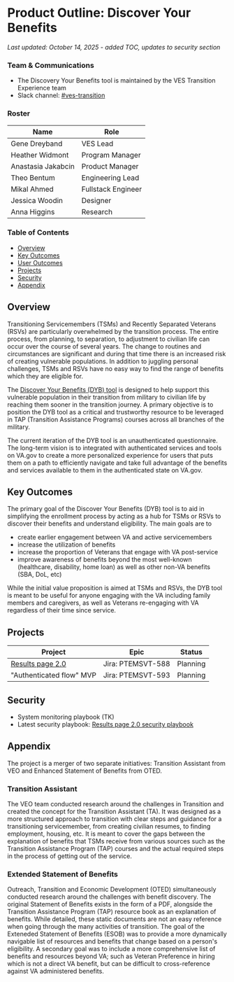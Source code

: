 # Product Outline: Discover Your Benefits
_Last updated: October 14, 2025 - added TOC, updates to security section_

### Team & Communications
- The Discovery Your Benefits tool is maintained by the VES Transition Experience team
- Slack channel: [#ves-transition](https://dsva.slack.com/archives/C06C7RS27GD)

### Roster
|Name|Role|
|----|----|
|Gene Dreyband |VES Lead|
|Heather Widmont| Program Manager |
|Anastasia Jakabcin|Product Manager|
| Theo Bentum  | Engineering Lead | 
| Mikal Ahmed | Fullstack Engineer |
|Jessica Woodin|	Designer | 
|Anna Higgins | Research| 
 
### Table of Contents

- [Overview](#overview)
- [Key Outcomes](#key-outcomes)
- [User Outcomes](#user-outcomes)
- [Projects](#projects)
- [Security](#security)
- [Appendix](#appendix)

## Overview
Transitioning Servicemembers (TSMs) and Recently Separated Veterans (RSVs) are particularly overwhelmed by the transition process. The entire process, from planning, to separation, to adjustment to civilian life can occur over the course of several years. The change to routines and circumstances are significant and during that time there is an increased risk of creating vulnerable populations. In addition to juggling personal challenges, TSMs and RSVs have no easy way to find the range of benefits which they are eligible for. 

The [Discover Your Benefits (DYB) tool](https://www.va.gov/discover-your-benefits/introduction) is designed to help support this vulnerable population in their transition from military to civilian life by reaching them sooner in the transition journey. A primary objective is to position the DYB tool as a critical and trustworthy resource to be leveraged in TAP (Transition Assistance Programs) courses across all branches of the military.

The current iteration of the DYB tool is an unauthenticated questionnaire. The long-term vision is to integrated with authenticated services and tools on VA.gov to create a more personalized experience for users that puts them on a path to efficiently navigate and take full advantage of the benefits and services available to them in the authenticated state on VA.gov.

## Key Outcomes
The primary goal of the Discover Your Benefits (DYB) tool is to aid in simplifying the enrollment process by acting as a hub for TSMs or RSVs to discover their benefits and understand eligibility. The main goals are to 
- create earlier engagement between VA and active servicemembers
- increase the utilization of benefits
- increase the proportion of Veterans that engage with VA post-service
- improve awareness of benefits beyond the most well-known (healthcare, disability, home loan) as well as other non-VA benefits (SBA, DoL, etc)

While the initial value proposition is aimed at TSMs and RSVs, the DYB tool is meant to be useful for anyone engaging with the VA including family members and caregivers, as well as Veterans re-engaging with VA regardless of their time since service.

## Projects
|Project|Epic|Status|
|----|----|---|
|[Results page 2.0](https://github.com/department-of-veterans-affairs/va.gov-team/blob/master/products/vet-transition-support/results-page-2.0/README.md) | Jira: PTEMSVT-588  | Planning |
| "Authenticated flow" MVP | Jira: PTEMSVT-593 | Planning|

## Security
- System monitoring playbook (TK)
- Latest security playbook: [Results page 2.0 security playbook](https://github.com/department-of-veterans-affairs/va.gov-team/blob/master/products/vet-transition-support/results-page-2.0/launch-materials/results-pg-2.0-security-playbook.md)

## Appendix
The project is a merger of two separate initiatives: Transition Assistant from VEO and Enhanced Statement of Benefits from OTED.

### Transition Assistant
The VEO team conducted research around the challenges in Transition and created the concept for the Transition Assistant (TA). It was designed as a more structured approach to transition with clear steps and guidance for a transitioning servicemember, from creating civilian resumes, to finding employment, housing, etc. It is meant to cover the gaps between the explanation of benefits that TSMs receive from various sources such as the Transition Assistance Program (TAP) courses and the actual required steps in the process of getting out of the service.

### Extended Statement of Benefits
Outreach, Transition and Economic Development (OTED) simultaneously conducted research around the challenges with benefit discovery. The original Statement of Benefits exists in the form of a PDF, alongside the Transition Assistance Program (TAP) resource book as an explanation of benefits. While detailed, these static documents are not an easy reference when going through the many activities of transition. The goal of the Exteneded Statement of Benefits (ESOB) was to provide a more dynamically navigable list of resources and benefits that change based on a person's eligibility. A secondary goal was to include a more comprehensive list of benefits and resources beyond VA; such as Veteran Preference in hiring which is not a direct VA benefit, but can be difficult to cross-reference against VA administered benefits.

 

